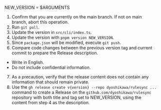 NEW_VERSION = $ARGUMENTS

1. Confirm that you are currently on the main branch. If not on main branch, abort this operation.
2. Run `git pull`.
3. Update the version in `src/cli/index.ts`.
4. Update the version with `pnpm version NEW_VERSION`.
5. Since `package.json` will be modified, execute `git push`.
6. Compare code changes between the previous version tag and current commit to prepare the Release description.
  - Write in English.
  - Do not include confidential information.
7. As a precaution, verify that the release content does not contain any information that should remain private.
8. Use the `gh release create v{version} --repo dyoshikawa/rulesync ...` command to create a Release on the `github.com/dyoshikawa/rulesync` repository with both title and tag set to NEW_VERSION, using the content from step 4 as the description.
